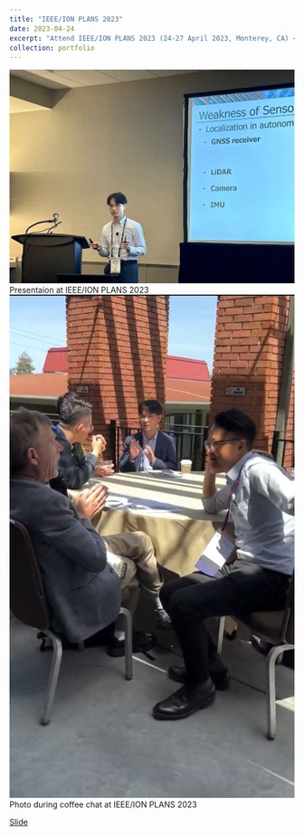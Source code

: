 ```yaml
---
title: "IEEE/ION PLANS 2023"
date: 2023-04-24
excerpt: "Attend IEEE/ION PLANS 2023 (24-27 April 2023, Monterey, CA) <br/><img src='/assets/images/PLANS2023_chat.jpg' width = '500' >"
collection: portfolio
---
```


<img src='/assets/images/PLANS2023_gresentation.jpg' width = '900'>
Presentaion at IEEE/ION PLANS 2023

<img src='/assets/images/PLANS2023_chat.jpg' width = '900' >
Photo during coffee chat at IEEE/ION PLANS 2023

[Slide](https://connectpolyu-my.sharepoint.com/:b:/g/personal/21037203r_connect_polyu_hk/ERlwMXv3fElAp-_oNi-q1cMBjKlKC4XaGnjflEtspzC19Q?e=HFiMIF)
